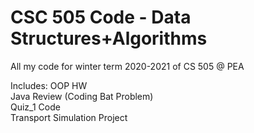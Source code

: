 # CSC 505 Code - Data Structures+Algorithms
 All my code for winter term 2020-2021 of CS 505 @ PEA

Includes:
OOP HW  <br/>
Java Review (Coding Bat Problem) <br/>
Quiz_1 Code <br/>
Transport Simulation Project
